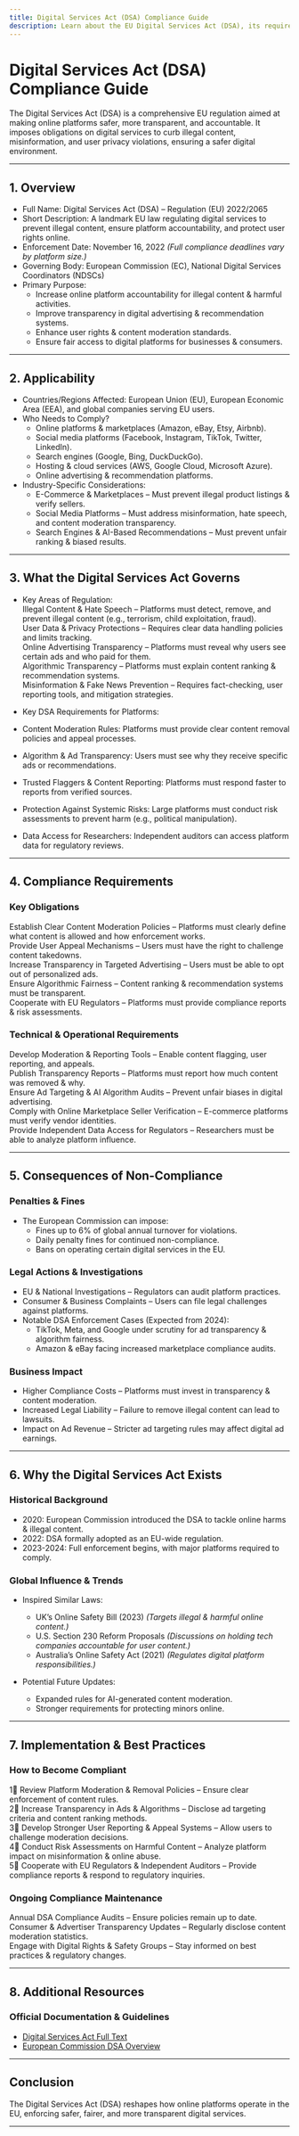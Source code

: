 ```yaml
---
title: Digital Services Act (DSA) Compliance Guide
description: Learn about the EU Digital Services Act (DSA), its requirements, enforcement, and best practices for safer online platforms.
---
```


# Digital Services Act (DSA) Compliance Guide
The Digital Services Act (DSA) is a comprehensive EU regulation aimed at making online platforms safer, more transparent, and accountable. It imposes obligations on digital services to curb illegal content, misinformation, and user privacy violations, ensuring a safer digital environment.

---

## 1. Overview
- Full Name: Digital Services Act (DSA) – Regulation (EU) 2022/2065  
- Short Description: A landmark EU law regulating digital services to prevent illegal content, ensure platform accountability, and protect user rights online.  
- Enforcement Date: November 16, 2022 *(Full compliance deadlines vary by platform size.)*  
- Governing Body: European Commission (EC), National Digital Services Coordinators (NDSCs)  
- Primary Purpose:  
  - Increase online platform accountability for illegal content & harmful activities.  
  - Improve transparency in digital advertising & recommendation systems.  
  - Enhance user rights & content moderation standards.  
  - Ensure fair access to digital platforms for businesses & consumers.  

---

## 2. Applicability
- Countries/Regions Affected: European Union (EU), European Economic Area (EEA), and global companies serving EU users.  
- Who Needs to Comply?  
  - Online platforms & marketplaces (Amazon, eBay, Etsy, Airbnb).  
  - Social media platforms (Facebook, Instagram, TikTok, Twitter, LinkedIn).  
  - Search engines (Google, Bing, DuckDuckGo).  
  - Hosting & cloud services (AWS, Google Cloud, Microsoft Azure).  
  - Online advertising & recommendation platforms.  
- Industry-Specific Considerations:  
  - E-Commerce & Marketplaces – Must prevent illegal product listings & verify sellers.  
  - Social Media Platforms – Must address misinformation, hate speech, and content moderation transparency.  
  - Search Engines & AI-Based Recommendations – Must prevent unfair ranking & biased results.  

---

## 3. What the Digital Services Act Governs
- Key Areas of Regulation:  
   Illegal Content & Hate Speech – Platforms must detect, remove, and prevent illegal content (e.g., terrorism, child exploitation, fraud).  
   User Data & Privacy Protections – Requires clear data handling policies and limits tracking.  
   Online Advertising Transparency – Platforms must reveal why users see certain ads and who paid for them.  
   Algorithmic Transparency – Platforms must explain content ranking & recommendation systems.  
   Misinformation & Fake News Prevention – Requires fact-checking, user reporting tools, and mitigation strategies.  

- Key DSA Requirements for Platforms:  
- Content Moderation Rules: Platforms must provide clear content removal policies and appeal processes.  
- Algorithm & Ad Transparency: Users must see why they receive specific ads or recommendations.  
- Trusted Flaggers & Content Reporting: Platforms must respond faster to reports from verified sources.  
- Protection Against Systemic Risks: Large platforms must conduct risk assessments to prevent harm (e.g., political manipulation).  
- Data Access for Researchers: Independent auditors can access platform data for regulatory reviews.  

---

## 4. Compliance Requirements
### Key Obligations
 Establish Clear Content Moderation Policies – Platforms must clearly define what content is allowed and how enforcement works.  
 Provide User Appeal Mechanisms – Users must have the right to challenge content takedowns.  
 Increase Transparency in Targeted Advertising – Users must be able to opt out of personalized ads.  
 Ensure Algorithmic Fairness – Content ranking & recommendation systems must be transparent.  
 Cooperate with EU Regulators – Platforms must provide compliance reports & risk assessments.  

### Technical & Operational Requirements
 Develop Moderation & Reporting Tools – Enable content flagging, user reporting, and appeals.  
 Publish Transparency Reports – Platforms must report how much content was removed & why.  
 Ensure Ad Targeting & AI Algorithm Audits – Prevent unfair biases in digital advertising.  
 Comply with Online Marketplace Seller Verification – E-commerce platforms must verify vendor identities.  
 Provide Independent Data Access for Regulators – Researchers must be able to analyze platform influence.  

---

## 5. Consequences of Non-Compliance
### Penalties & Fines
- The European Commission can impose:  
  - Fines up to 6% of global annual turnover for violations.  
  - Daily penalty fines for continued non-compliance.  
  - Bans on operating certain digital services in the EU.  

### Legal Actions & Investigations
- EU & National Investigations – Regulators can audit platform practices.  
- Consumer & Business Complaints – Users can file legal challenges against platforms.  
- Notable DSA Enforcement Cases (Expected from 2024):  
  - TikTok, Meta, and Google under scrutiny for ad transparency & algorithm fairness.  
  - Amazon & eBay facing increased marketplace compliance audits.  

### Business Impact
- Higher Compliance Costs – Platforms must invest in transparency & content moderation.  
- Increased Legal Liability – Failure to remove illegal content can lead to lawsuits.  
- Impact on Ad Revenue – Stricter ad targeting rules may affect digital ad earnings.  

---

## 6. Why the Digital Services Act Exists
### Historical Background
- 2020: European Commission introduced the DSA to tackle online harms & illegal content.  
- 2022: DSA formally adopted as an EU-wide regulation.  
- 2023-2024: Full enforcement begins, with major platforms required to comply.  

### Global Influence & Trends
- Inspired Similar Laws:  
  - UK’s Online Safety Bill (2023) *(Targets illegal & harmful online content.)*  
  - U.S. Section 230 Reform Proposals *(Discussions on holding tech companies accountable for user content.)*  
  - Australia’s Online Safety Act (2021) *(Regulates digital platform responsibilities.)*  

- Potential Future Updates:  
  - Expanded rules for AI-generated content moderation.  
  - Stronger requirements for protecting minors online.  

---

## 7. Implementation & Best Practices
### How to Become Compliant
1⃣ Review Platform Moderation & Removal Policies – Ensure clear enforcement of content rules.  
2⃣ Increase Transparency in Ads & Algorithms – Disclose ad targeting criteria and content ranking methods.  
3⃣ Develop Stronger User Reporting & Appeal Systems – Allow users to challenge moderation decisions.  
4⃣ Conduct Risk Assessments on Harmful Content – Analyze platform impact on misinformation & online abuse.  
5⃣ Cooperate with EU Regulators & Independent Auditors – Provide compliance reports & respond to regulatory inquiries.  

### Ongoing Compliance Maintenance
 Annual DSA Compliance Audits – Ensure policies remain up to date.  
 Consumer & Advertiser Transparency Updates – Regularly disclose content moderation statistics.  
 Engage with Digital Rights & Safety Groups – Stay informed on best practices & regulatory changes.  

---

## 8. Additional Resources
### Official Documentation & Guidelines
- [ Digital Services Act Full Text](https://eur-lex.europa.eu/eli/reg/2022/2065/oj)  
- [ European Commission DSA Overview](https://digital-strategy.ec.europa.eu/en/policies/digital-services-act)  

---

## Conclusion
The Digital Services Act (DSA) reshapes how online platforms operate in the EU, enforcing safer, fairer, and more transparent digital services.

---

